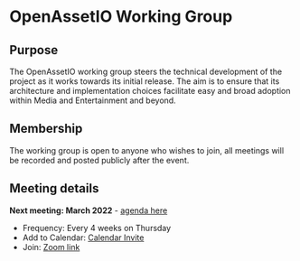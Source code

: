 # OpenAssetIO Working Group

## Purpose

The OpenAssetIO working group steers the technical development of the project as it works towards its initial release. The aim is to ensure that its architecture and implementation choices facilitate easy and broad adoption within Media and Entertainment and beyond.

## Membership

The working group is open to anyone who wishes to join, all meetings will be recorded and posted publicly after the event.

## Meeting details

**Next meeting: March 2022** - [agenda here](meetings/2022-03-17/README.md)

- Frequency: Every 4 weeks on Thursday
- Add to Calendar: [Calendar Invite](https://calendar.google.com/event?action=TEMPLATE&tmeid=N2cxZmpvaDl0aXE4NGluajJ0dnFqOWdjbTJfMjAyMjAyMTBUMTcwMDAwWiBjX28wMG9ka3FlbzJnY3Zua2dmMGg3bjUzdjBvQGc&tmsrc=c_o00odkqeo2gcvnkgf0h7n53v0o%40group.calendar.google.com&scp=ALL)
- Join: [Zoom link](https://thefoundry.zoom.us/j/97582912679)
